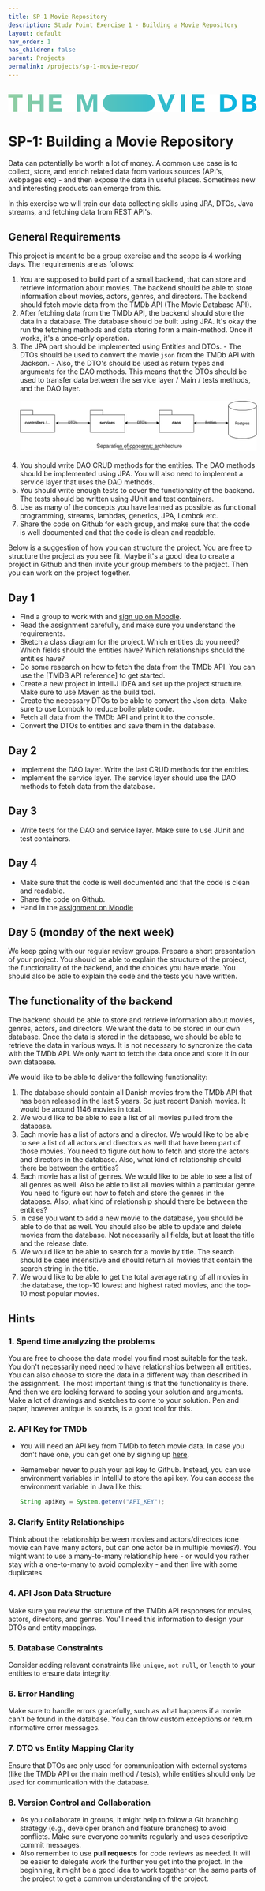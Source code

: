 ```yaml
---
title: SP-1 Movie Repository
description: Study Point Exercise 1 - Building a Movie Repository
layout: default
nav_order: 1
has_children: false
parent: Projects
permalink: /projects/sp-1-movie-repo/
---
```


<br/><bt/>
![TMDB logo](./images/blue_long.svg)

# SP-1: Building a Movie Repository

Data can potentially be worth a lot of money. A common use case is to collect, store, and enrich related data from various sources (API's, webpages etc) - and then expose the data in useful places. Sometimes new and interesting products can emerge from this.

In this exercise we will train our data collecting skills using JPA, DTOs, Java streams, and fetching data from REST API's.

## General Requirements

This project is meant to be a group exercise and the scope is 4 working days. The requirements are as follows:

1. You are supposed to build part of a small backend, that can store and retrieve information about movies. The backend should be able to store information about movies, actors, genres, and directors. The backend should fetch movie data from the TMDb API (The Movie Database API).
2. After fetching data from the TMDb API, the backend should store the data in a database. The database should be built using JPA. It's okay the run the fetching methods and data storing form a main-method. Once it works, it's a once-only operation.
3. The JPA part should be implemented using Entities and DTOs.
        - The DTOs should be used to convert the movie `json` from the TMDb API with Jackson.
        - Also, the DTO's should be used as return types and arguments for the DAO methods. This means that the DTOs should be used to transfer data between the service layer / Main / tests methods, and the DAO layer.<br/><br/>![architecture](./images/architecture.svg)<br/><br/>
4. You should write DAO CRUD methods for the entities. The DAO methods should be implemented using JPA. You will also need to implement a service layer that uses the DAO methods.
5. You should write enough tests to cover the functionality of the backend. The tests should be written using JUnit and test containers.
6. Use as many of the concepts you have learned as possible as functional programming, streams, lambdas, generics, JPA, Lombok etc.
7. Share the code on Github for each group, and make sure that the code is well documented and that the code is clean and readable.

Below is a suggestion of how you can structure the project. You are free to structure the project as you see fit. Maybe it's a good idea to create a project in Github and then invite your group members to the project. Then you can work on the project together.

## Day 1

- Find a group to work with and [sign up on Moodle](https://cphbusiness.mrooms.net/mod/choicegroup/view.php?id=731119).
- Read the assignment carefully, and make sure you understand the requirements.
- Sketch a class diagram for the project. Which entities do you need? Which fields should the entities have? Which relationships should the entities have?
- Do some research on how to fetch the data from the TMDb API. You can use the [TMDB API reference] to get started.
- Create a new project in IntelliJ IDEA and set up the project structure. Make sure to use Maven as the build tool.
- Create the necessary DTOs to be able to convert the Json data. Make sure to use Lombok to reduce boilerplate code.
- Fetch all data from the TMDb API and print it to the console.
- Convert the DTOs to entities and save them in the database.

## Day 2

- Implement the DAO layer. Write the last CRUD methods for the entities.
- Implement the service layer. The service layer should use the DAO methods to fetch data from the database.

## Day 3

- Write tests for the DAO and service layer. Make sure to use JUnit and test containers.

## Day 4

- Make sure that the code is well documented and that the code is clean and readable.
- Share the code on Github.
- Hand in the [assignment on Moodle](https://cphbusiness.mrooms.net/mod/assign/view.php?id=731120)

## Day 5 (monday of the next week)

We keep going with our regular review groups. Prepare a short presentation of your project. You should be able to explain the structure of the project, the functionality of the backend, and the choices you have made. You should also be able to explain the code and the tests you have written.

## The functionality of the backend

The backend should be able to store and retrieve information about movies, genres, actors, and directors. We want the data to be stored in our own database. Once the data is stored in the database, we should be able to retrieve the data in various ways. It is not necessary to syncronize the data with the TMDb API. We only want to fetch the data once and store it in our own database.

We would like to be able to deliver the following functionality:

1. The database should contain all Danish movies from the TMDb API that has been released in the last 5 years. So just recent Danish movies. It would be around 1146 movies in total.
2. We would like to be able to see a list of all movies pulled from the database.
3. Each movie has a list of actors and a director. We would like to be able to see a list of all actors and directors as well that have been part of those movies. You need to figure out how to fetch and store the actors and directors in the database. Also, what kind of relationship should there be between the entities?
4. Each movie has a list of genres. We would like to be able to see a list of all genres as well. Also be able to list all movies within a particular genre. You need to figure out how to fetch and store the genres in the database. Also, what kind of relationship should there be between the entities?
5. In case you want to add a new movie to the database, you should be able to do that as well. You should also be able to update and delete movies from the database. Not necessarily all fields, but at least the title and the release date.
6. We would like to be able to search for a movie by title. The search should be case insensitive and should return all movies that contain the search string in the title.
7. We would like to be able to get the total average rating of all movies in the database, the top-10 lowest and highest rated movies, and the top-10 most popular movies.

## Hints

### 1. **Spend time analyzing the problems**

You are free to choose the data model you find most suitable for the task. You don't necessarily need need to have relationships between all entities. You can also choose to store the data in a different way than described in the assignment. The most important thing is that the functionality is there. And then we are looking forward to seeing your solution and arguments. Make a lot of drawings and sketches to come to your solution. Pen and paper, however antique is sounds, is a good tool for this.

### 2. **API Key for TMDb**

- You will need an API key from TMDb to fetch movie data. In case you don't have one, you can get one by signing up [here](https://www.themoviedb.org/documentation/api).
- Rememeber never to push your api key to Github. Instead, you can use environment variables in IntelliJ to store the api key. You can access the environment variable in Java like this:

    ```java
    String apiKey = System.getenv("API_KEY");
    ```

### 3. **Clarify Entity Relationships**

Think about the relationship between movies and actors/directors (one movie can have many actors, but can one actor be in multiple movies?). You might want to use a many-to-many relationship here - or would you rather stay with a one-to-many to avoid complexity - and then live with some duplicates.

### 4. **API Json Data Structure**

Make sure you review the structure of the TMDb API responses for movies, actors, directors, and genres. You'll need this information to design your DTOs and entity mappings.

### 5. **Database Constraints**

Consider adding relevant constraints like `unique`, `not null`, or `length` to your entities to ensure data integrity.

### 6. **Error Handling**

Make sure to handle errors gracefully, such as what happens if a movie can't be found in the database. You can throw custom exceptions or return informative error messages.

### 7. **DTO vs Entity Mapping Clarity**

Ensure that DTOs are only used for communication with external systems (like the TMDb API or the main method / tests), while entities should only be used for communication with the database.

### 8. **Version Control and Collaboration**

- As you collaborate in groups, it might help to follow a Git branching strategy (e.g., developer branch and feature branches) to avoid conflicts. Make sure everyone commits regularly and uses descriptive commit messages.
- Also remember to use **pull requests** for code reviews as needed. It will be easier to delegate work the further you get into the project. In the beginning, it might be a good idea to work together on the same parts of the project to get a common understanding of the project.
